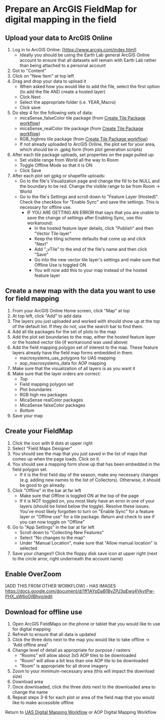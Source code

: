# Prepare an ArcGIS FieldMap for digital mapping in the field

## Upload your data to ArcGIS Online
1. Log in to ArcGIS Online: [https://www.arcgis.com/index.html]
   * Ideally you should be using the Earth Lab general ArcGIS Online account to ensure that all datasets will remain with Earth Lab rather than being attached to a personal account
2. Got to "Content"
3. Click on "New Item" at top left
4. Drag and drop your data to upload it
    * When asked how you would like to add the file, select the first option (to add the file AND create a hosted layer)
    * Click Next
    * Select the appropriate folder (i.e. YEAR_Macro)
    * Click save
5. Do step 4 for the following sets of data:
    * micaSense_falseColor tile package (from [Create Tile Package workflow](https://github.com/earthlab/macrosystems_fieldwork_hub/blob/main/low-level-workflows/create_tile_package.md))
    * micaSense_realColor tile package (from [Create Tile Package workflow](https://github.com/earthlab/macrosystems_fieldwork_hub/blob/main/low-level-workflows/create_tile_package.md))
    * RGB_highres tile package (from [Create Tile Package workflow](https://github.com/earthlab/macrosystems_fieldwork_hub/blob/main/low-level-workflows/create_tile_package.md))
    * If not already uploaded to ArcGIS Online, the plot set for your area, which should be in .gpkg form (from plot generation scripts)
6. After each tile package uploads, set properties on the page pulled up:
     * Set visible range from World all the way to Room
     * Toggle Offline Mode so that it is ON
     * Click Save
7. After each plot set gpkg or shapefile uploads:
     * Go to the file's Visualization page and change the fill to be NULL and the boundary to be red. Change the visible range to be from Room -> World
     * Go to the file's Settings and scroll down to "Feature Layer (Hosted)". Check the checkbox for "Enable Sync" and save the settings. This is necessary for offline use.
         * IF YOU ARE GETTING AN ERROR that says that you are unable to save the change of settings after Enabling Sync, use this workaround:
             * In the hosted feature layer details, click "Publish" and then "Vector Tile layer"
             * Keep the tiling scheme defaults that come up and click "Next"
             * Add "_vTile" to the end of the file's name and then click "Save"
             * Go into the new vector tile layer's settings and make sure that Offline Use is toggled ON
             * You will now add this to your map instead of the hosted feature layer

  
## Create a new map with the data you want to use for field mapping
1. From your ArcGIS Online Home screen, click "Map" at top
2. At top left, click "Add" to add data
3. The layers you just uploaded and worked with should show up at the top of the default list. If they do not, use the search bar to find them.
4. Add all tile packages for the set of plots to the map
5. Add the plot set boundaries to the map, either the hosted feature layer or the hosted vector tile (if workaround was used above)
6. Add the field mapping polygon set of interest to the map. These feature layers already have the field map forms embedded in them.
   * macrosystems_uas_polygons for UAS mapping
   * aop_macrosystems_data for AOP mapping
7. Make sure that the visualization of all layers is as you want it
8. Make sure that the layer orders are correct:
   * _Top_
   * Field mapping polygon set
   * Plot boundaries
   * RGB high res packages
   * MicaSense realColor packages
   * MicaSense falseColor packages
   * _Bottom_
10. Save your map

## Create your FieldMap
1. Click the icon with 9 dots at upper right
2. Select "Field Maps Designer"
3. You should see the map that you just saved in the list of maps that comes up when the page loads. Click on it.
4. You should see a mapping form show up that has been embedded in the field polygon set.
    * If it is the first field day of the season, make any necessary changes (e.g. adding new names to the list of Collectors). Otherwise, it should be good to go already.
5. Click "Offline" in the bar at far left
     * Make sure that Offline is toggled ON at the top of the page
     * If it is NOT toggled on, you most likely have an error in one of your layers (should be listed below the toggle). Resolve these issues. You've most likely forgotten to turn on "Enable Sync" for a feature layer or "Offline use" for a tile package. Return and check to see if you can now toggle on "Offline"
6. Go to "App Settings" in the bar at far left
     * Scroll down to "Collecting New Features"
     * Select "No changes to the map"
     * Under "Manual Location", make sure that "Allow manual location" is selected
7. Save your changes!! Click the floppy disk save icon at upper right (next to the circle arror, right underneath the account name)
  
## Enable OverZoom

[ADD THIS FROM OTHER WORKFLOW] - HAS IMAGES
https://docs.google.com/document/d/1ff1AYpDaB1ByZPJ3qEwg4VkytPw-PHX_sW6oOjlBhvo/edit

## Download for offline use
1. Open ArcGIS FieldMaps on the phone or tablet that you would like to use for digital mapping
2. Refresh to ensure that all data is updated
3. Click the three dots next to the map you would like to take offline -> “Add offline area”
4. Change level of detail as appropriate for purpose / rasters
   * “Rooms” will allow about 3x5 AOP tiles to be downloaded
   * “Room” will allow a bit less than one AOP tile to be downloaded
   * “Room” is appropriate for all drone imagery
5. Zoom to your minimum-necessary area (this will impact the download size)
6. Download area
7. Once downloaded, click the three dots next to the downloaded area to change the name
8. Repeat steps 3-8 for each plot or area of the field map that you would like to make accessible offline




Return to [UAS Digital Mapping Workflow](https://github.com/earthlab/macrosystems_fieldwork_hub/blob/main/uas_digital_mapping_workflow.md) or AOP Digital Mapping Workflow
